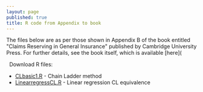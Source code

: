 ```yaml
---
layout: page
published: true
title: R code from Appendix to book
---
```


The files below are as per those shown in Appendix B of the book entitled "Claims Reserving in General Insurance" published by Cambridge University Press. For further details, see the book itself, which is available [here](

<span class="fa fa-lg fa-download"></span>&nbsp; Download R files:
 -  [CLbasic1.R]({{site.baseurl}}\Rfiles\CLbasic1.R) - Chain Ladder method
  - [LinearregressCL.R]({{site.baseurl}}\Rfiles\LinearregressCL.R) - Linear regression CL equivalence

